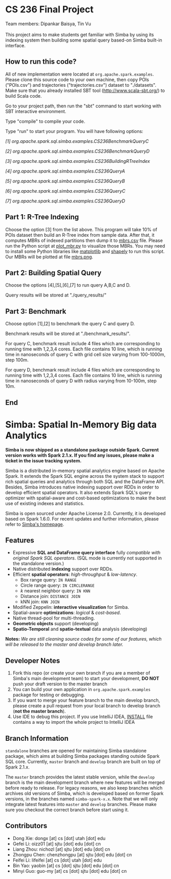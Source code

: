 CS 236 Final Project
===========================================
Team members: Dipankar Baisya, Tin Vu <br/><br/>
This project aims to make students get familiar with Simba by using its indexing system then building some spatial query based-on Simba built-in interface.   

How to run this code?
---------------------
All of new implementation were located at `org.apache.spark.examples`. Please clone this source code to your own machine, then copy POIs ("POIs.csv") and trajectories ("trajectories.csv") dataset to "./datasets". Make sure that you already installed SBT tool (http://www.scala-sbt.org/) to build Scala code. 

Go to your project path, then run the "sbt" command to start working with SBT interactive environment.

Type "compile" to compile your code.

Type "run" to start your program. You will have following options:

*[1] org.apache.spark.sql.simba.examples.CS236BenchmarkQueryC*

*[2] org.apache.spark.sql.simba.examples.CS236BenchmarkQueryD*

*[3] org.apache.spark.sql.simba.examples.CS236BuildingRTreeIndex*

*[4] org.apache.spark.sql.simba.examples.CS236QueryA*

*[5] org.apache.spark.sql.simba.examples.CS236QueryB*

*[6] org.apache.spark.sql.simba.examples.CS236QueryC*
 
*[7] org.apache.spark.sql.simba.examples.CS236QueryD*
  

Part 1: R-Tree Indexing
-----------------------
Choose the option [3] from the list above. This program will take 10% of POIs dataset then build an R-Tree index from sample data. After that, it computes MBRs of indexed partitions then dump it to [mbrs.csv](https://github.com/tinvukhac/Simba/blob/master/mbr_plot/mbrs.csv) file. Please run the Python script at [plot_mbr.py](https://github.com/tinvukhac/Simba/blob/master/mbr_plot/plot_mbr.py) to visualize those MBRs. You may need to install some Python libraries like [matplotlib](https://matplotlib.org/) and [shapely](https://github.com/Toblerity/Shapely) to run this script. Our MBRs will be plotted at file [mbrs.png](https://github.com/tinvukhac/Simba/blob/master/mbr_plot/mbrs.png).

Part 2: Building Spatial Query
------------------------------
Choose the options [4],[5],[6],[7] to run query A,B,C and D.

Query results will be stored at "./query_results/"

Part 3: Benchmark
-----------------
Choose option [1],[2] to benchmark the query C and query D.

Benchmark results will be stored at "./benchmark_results/". 

For query C, benchmark result include 4 files which are corresponding to running time with 1,2,3,4 cores. Each file contains 10 line, which is running time in nanoseconds of query C with grid cell size varying from 100-1000m, step 100m.

For query D, benchmark result include 4 files which are corresponding to running time with 1,2,3,4 cores. Each file contains 10 line, which is running time in nanoseconds of query D with radius varying from 10-100m, step 10m. 

End
---

Simba: Spatial In-Memory Big data Analytics
===========================================
**Simba is now shipped as a standalone package outside Spark. Current version works with Spark 2.1.x. If you find any issues, please make a ticket in the issue tracking system.**

Simba is a distributed in-memory spatial analytics engine based on Apache Spark. It extends the Spark SQL engine across the system stack to support rich spatial queries and analytics through both SQL and the DataFrame API. Besides, Simba introduces native indexing support over RDDs in order to develop efficient spatial operators. It also extends Spark SQL's query optimizer with spatial-aware and cost-based optimizations to make the best use of existing indexes and statistics.

Simba is open sourced under Apache License 2.0. Currently, it is developed based on Spark 1.6.0. For recent updates and further information, please refer to [Simba's homepage](http://www.cs.utah.edu/~dongx/simba).

Features
--------------
+ Expressive **SQL and DataFrame query interface** fully *compatible with original Spark SQL operators*. (SQL mode is currently not supported in the standalone version.)
+ Native distributed **indexing** support over RDDs.
+ Efficient **spatial operators**: *high-throughput* & *low-latency*.
    - Box range query: `IN RANGE`
    - Circle range query: `IN CIRCLERANGE`
    - *k* nearest neighbor query: `IN KNN`
    - Distance join: `DISTANCE JOIN`
    - kNN join: `KNN JOIN`
+ Modified Zeppelin: **interactive visualization** for Simba.
+ Spatial-aware **optimizations**: *logical* & *cost-based*.
+ Native thread-pool for multi-threading.
+ **Geometric objects** support (developing)
+ **Spatio-Temporal** and **spatio-textual** data analysis (developing)

**Notes:** *We are still cleaning source codes for some of our features, which will be released to the master and develop branch later.*

Developer Notes
---------------
1. Fork this repo (or create your own branch if you are a member of Simba's main development team) to start your development, **DO NOT** push your draft version to the master branch
2. You can build your own application in `org.apache.spark.examples` package for testing or debugging.
3. If you want to merge your feature branch to the main develop branch, please create a pull request from your local branch to develop branch (**not the master branch**).
4. Use IDE to debug this project. If you use IntelliJ IDEA, [INSTALL](./INSTALL.md) file contains a way to import the whole project to IntelliJ IDEA

Branch Information
------------------
`standalone` branches are opened for maintaining Simba standalone package, which aims at building Simba packages standing outside Spark SQL core. Currently, `master` branch and `develop` branch are built on top of Spark 2.1.x. 

The `master` branch provides the latest stable version, while the `develop` branch is the main development branch where new features will be merged before ready to release. For legacy reasons, we also keep branches which archives old versions of Simba, which is developed based on former Spark versions, in the branches named `simba-spark-x.x`. Note that we will only integrate latest features into `master` and `develop` branches. Please make sure you checkout the correct branch before start using it.

Contributors
------------
- Dong Xie: dongx [at] cs [dot] utah [dot] edu
- Gefei Li: oizz01 [at] sjtu [dot] edu [dot] cn
- Liang Zhou: nichozl [at] sjtu [dot] edu [dot] cn
- Zhongpu Chen: chenzhongpu [at] sjtu [dot] edu [dot] cn
- Feifei Li: lifeifei [at] cs [dot] utah [dot] edu
- Bin Yao: yaobin [at] cs [dot] sjtu [dot] edu [dot] cn
- Minyi Guo: guo-my [at] cs [dot] sjtu [dot] edu [dot] cn
